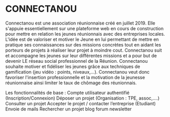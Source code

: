 # CONNECTANOU
Connectanou est une association réunionnaise créé en juillet 2019. Elle s'appuie essentiellement sur une plateforme web en cours de construction pour mettre en relation les jeunes réunionnais avec des entreprises locales. L'idée est de valoriser et motiver le Jeune en lui permettant de mettre en pratique ses connaissances sur des missions concrètes tout en aidant les porteurs de projets à réaliser leur projet à moindre cout. Connectanou suit et accompagne les jeunes sur leur différentes missions et a pour but de devenir LE réseau social professionnel de la Réunion. Connectanou souhaite motiver et fidéliser les jeunes grâce aux techniques de gamification (jeu vidéo : points, niveaux,…). Connectanou veut donc favoriser l'insertion professionnelle et la motivation de la jeunesse réunionnaise ainsi limiter le taux de chômage des réunionnais. 

Les fonctionnalités de base :
Compte utilisateur authentifié (Inscription/Connexion) 
Déposer un projet (Organisation : TPE, assoc,....)
Consulter un projet
Accepter le projet / contacter l’entreprise (Etudiant) 
Envoie de mails
Rechercher un projet 
blog
forum
newsletter

